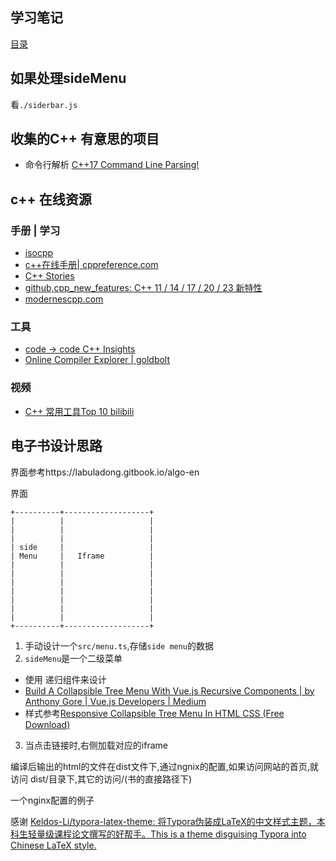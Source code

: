 ## 学习笔记

[目录](./index.md)

## 如果处理sideMenu

看`./siderbar.js`


## 收集的C++ 有意思的项目

 - 命令行解析  [C++17 Command Line Parsing!](http://schneegans.github.io/tutorials/2019/08/06/commandline)

## c++ 在线资源

### 手册 | 学习
- [ isocpp ](https://isocpp.org/)
- [c++在线手册| cppreference.com](https://en.cppreference.com/w/)
- [C++ Stories](https://www.cppstories.com/p/start-here/#c20)
- [github,cpp\_new\_features: C++ 11 / 14 / 17 / 20 / 23 新特性](https://github.com/0voice/cpp_new_features)
- [modernescpp.com](https://www.modernescpp.com/)

### 工具

- [code -> code C++ Insights](https://cppinsights.io/)
- [Online Compiler Explorer | goldbolt](https://godbolt.org/)


### 视频

- [C++ 常用工具Top 10 bilibili](https://www.bilibili.com/video/BV1FB4y1s7QN)


## 电子书设计思路

界面参考https://labuladong.gitbook.io/algo-en

界面

```plaintext
+----------+-------------------+
|          |                   |
|          |                   |
|          |                   |
| side     |                   |
| Menu     |   Iframe          |
|          |                   |
|          |                   |
|          |                   |
|          |                   |
|          |                   |
|          |                   |
|          |                   |
+----------+-------------------+
```

1. 手动设计一个`src/menu.ts`,存储`side menu`的数据
2. `sideMenu`是一个二级菜单
  - 使用 递归组件来设计
  - [Build A Collapsible Tree Menu With Vue.js Recursive Components | by Anthony Gore | Vue.js Developers | Medium](https://medium.com/js-dojo/build-a-collapsible-tree-menu-with-vue-js-recursive-components-e598306dc3d1)
  - 样式参考[Responsive Collapsible Tree Menu In HTML CSS (Free Download)](https://code-boxx.com/css-collapsible-tree-menu/)
3. 当点击链接时,右侧加载对应的iframe


编译后输出的html的文件在dist文件下,通过ngnix的配置,如果访问网站的首页,就访问 dist/目录下,其它的访问/(书的直接路径下)

一个nginx配置的例子

感谢 [Keldos-Li/typora-latex-theme: 将Typora伪装成LaTeX的中文样式主题，本科生轻量级课程论文撰写的好帮手。This is a theme disguising Typora into Chinese LaTeX style.](https://github.com/Keldos-Li/typora-latex-theme)